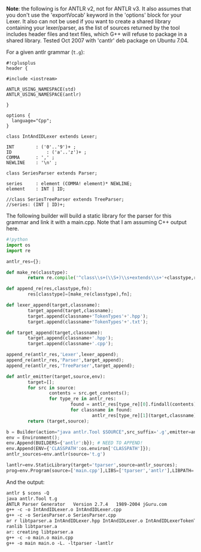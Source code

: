 
**Note**: the following is for ANTLR v2, not for ANTLR v3. It also assumes that you don't use the 'exportVocab' keyword in the 'options' block for your Lexer. It also can not be used if you want to create a shared library containing your lexer/parser, as the list of sources returned by the tool includes header files and text files, which G++ will refuse to package in a shared library. Tested Oct 2007 with 'cantlr' deb package on Ubuntu 7.04. 

For a given antlr grammar (`t.g`): 


```cplusplus
#!cplusplus 
header {

#include <iostream>

ANTLR_USING_NAMESPACE(std)
ANTLR_USING_NAMESPACE(antlr)

}

options {
  language="Cpp";
}

class IntAndIDLexer extends Lexer;

INT        : ('0'..'9')+ ;
ID             : ('a'..'z')+ ;
COMMA      : ',' ;
NEWLINE    : '\n' ;

class SeriesParser extends Parser;

series     : element (COMMA! element)* NEWLINE;
element    : INT | ID;

//class SeriesTreeParser extends TreeParser;
//series: (INT | ID)+;
```
The following builder will build a static library for the parser for this grammar and link it with a main.cpp. Note that I am assuming C++ output here. 


```python
#!python 
import os
import re

antlr_res={};

def make_re(classtype):
        return re.compile('^class\\s+(\\S+)\\s+extends\\s+'+classtype,re.MULTILINE);

def append_re(res,classtype,fn):
        res[classtype]=[make_re(classtype),fn];

def lexer_append(target,classname):
        target_append(target,classname);
        target.append(classname+'TokenTypes'+'.hpp');
        target.append(classname+'TokenTypes'+'.txt');

def target_append(target,classname):
        target.append(classname+'.hpp');
        target.append(classname+'.cpp');        

append_re(antlr_res,'Lexer',lexer_append);
append_re(antlr_res,'Parser',target_append);
append_re(antlr_res,'TreeParser',target_append);

def antlr_emitter(target,source,env):
        target=[];
        for src in source:
                contents = src.get_contents();
                for type_re in antlr_res:
                        found = antlr_res[type_re][0].findall(contents);
                        for classname in found:
                                antlr_res[type_re][1](target,classname);
        return (target,source);

b = Builder(action="java antlr.Tool $SOURCE",src_suffix='.g',emitter=antlr_emitter)
env = Environment();
env.Append(BUILDERS={'antlr':b}); # NEED TO APPEND!
env.Append(ENV={'CLASSPATH':os.environ['CLASSPATH']});
antlr_sources=env.antlr(source='t.g')

lantlr=env.StaticLibrary(target='tparser',source=antlr_sources);
prog=env.Program(source=['main.cpp'],LIBS=['tparser','antlr'],LIBPATH='.');
```
And the output: 


```txt
antlr $ scons -Q
java antlr.Tool t.g
ANTLR Parser Generator   Version 2.7.4   1989-2004 jGuru.com
g++ -c -o IntAndIDLexer.o IntAndIDLexer.cpp
g++ -c -o SeriesParser.o SeriesParser.cpp
ar r libtparser.a IntAndIDLexer.hpp IntAndIDLexer.o IntAndIDLexerTokenTypes.hpp IntAndIDLexerTokenTypes.txt SeriesParser.hpp SeriesParser.o
ranlib libtparser.a
ar: creating libtparser.a
g++ -c -o main.o main.cpp
g++ -o main main.o -L. -ltparser -lantlr
```